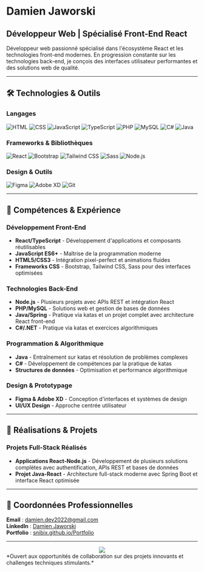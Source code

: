 # Damien Jaworski
## Développeur Web | Spécialisé Front-End React

Développeur web passionné spécialisé dans l'écosystème React et les technologies front-end modernes. En progression constante sur les technologies back-end, je conçois des interfaces utilisateur performantes et des solutions web de qualité.

---

## 🛠️ Technologies & Outils

### Langages
![HTML](https://img.shields.io/badge/HTML-E34F26?style=for-the-badge&logo=html5&logoColor=white) ![CSS](https://img.shields.io/badge/CSS-1572B6?style=for-the-badge&logo=css3&logoColor=white) ![JavaScript](https://img.shields.io/badge/JavaScript-F7DF1E?style=for-the-badge&logo=javascript&logoColor=black) ![TypeScript](https://img.shields.io/badge/TypeScript-3178C6?style=for-the-badge&logo=typescript&logoColor=white) ![PHP](https://img.shields.io/badge/PHP-777BB4?style=for-the-badge&logo=php&logoColor=white) ![MySQL](https://img.shields.io/badge/MySQL-4479A1?style=for-the-badge&logo=mysql&logoColor=white) ![C#](https://img.shields.io/badge/C%23-239120?style=for-the-badge&logo=c-sharp&logoColor=white) ![Java](https://img.shields.io/badge/Java-007396?style=for-the-badge&logo=java&logoColor=white)

### Frameworks & Bibliothèques
![React](https://img.shields.io/badge/React-61DAFB?style=for-the-badge&logo=react&logoColor=black) ![Bootstrap](https://img.shields.io/badge/Bootstrap-7952B3?style=for-the-badge&logo=bootstrap&logoColor=white) ![Tailwind CSS](https://img.shields.io/badge/Tailwind_CSS-38B2AC?style=for-the-badge&logo=tailwind-css&logoColor=white) ![Sass](https://img.shields.io/badge/Sass-CC6699?style=for-the-badge&logo=sass&logoColor=white) ![Node.js](https://img.shields.io/badge/Node.js-339933?style=for-the-badge&logo=node.js&logoColor=white)

### Design & Outils
![Figma](https://img.shields.io/badge/Figma-F24E1E?style=for-the-badge&logo=figma&logoColor=white) ![Adobe XD](https://img.shields.io/badge/Adobe_XD-FF61F6?style=for-the-badge&logo=adobe-xd&logoColor=white) ![Git](https://img.shields.io/badge/Git-F05032?style=for-the-badge&logo=git&logoColor=white)

---

## 💼 Compétences & Expérience

### Développement Front-End
- **React/TypeScript** - Développement d'applications et composants réutilisables
- **JavaScript ES6+** - Maîtrise de la programmation moderne
- **HTML5/CSS3** - Intégration pixel-perfect et animations fluides
- **Frameworks CSS** - Bootstrap, Tailwind CSS, Sass pour des interfaces optimisées

### Technologies Back-End
- **Node.js** - Plusieurs projets avec APIs REST et intégration React
- **PHP/MySQL** - Solutions web et gestion de bases de données
- **Java/Spring** - Pratique via katas et un projet complet avec architecture React front-end
- **C#/.NET** - Pratique via katas et exercices algorithmiques

### Programmation & Algorithmique
- **Java** - Entraînement sur katas et résolution de problèmes complexes
- **C#** - Développement de compétences par la pratique de katas
- **Structures de données** - Optimisation et performance algorithmique

### Design & Prototypage
- **Figma & Adobe XD** - Conception d'interfaces et systèmes de design
- **UI/UX Design** - Approche centrée utilisateur

---

## 🎯 Réalisations & Projets

### Projets Full-Stack Réalisés
- **Applications React-Node.js** - Développement de plusieurs solutions complètes avec authentification, APIs REST et bases de données
- **Projet Java-React** - Architecture full-stack moderne avec Spring Boot et interface React optimisée
---

## 📧 Coordonnées Professionnelles

**Email** : [damien.dev2022@gmail.com](mailto:damien.dev2022@gmail.com)  
**LinkedIn** : [Damien Jaworski](https://www.linkedin.com/in/damien-jaworski-49b813246/)  
**Portfolio** : [snibix.github.io/Portfolio](https://snibix.github.io/Portfolio/)

---
<div align="center">
  <img src="https://capsule-render.vercel.app/api?type=waving&color=gradient&height=100&section=footer"/>
</div>
*Ouvert aux opportunités de collaboration sur des projets innovants et challenges techniques stimulants.*

